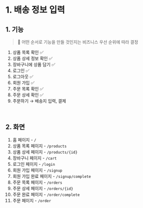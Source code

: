 # 1. 배송 정보 입력

## 1. 기능

> 🎯 어떤 순서로 기능을 만들 것인지는 비즈니스 우선 순위에 따라 결정

1. 상품 목록 확인 ✅
2. 상품 상세 정보 확인 ✅
3. 장바구니에 상품 담기 ✅
4. 로그인 ✅
5. 로그아웃 ✅
6. 회원 가입 ✅
7. 주문 목록 확인 ✅
8. 주문 상세 확인 ✅
9. 주문하기 → 배송지 입력, 결제

<br>

## 2. 화면

1. 홈 페이지 - `/`
2. 상품 목록 페이지 - `/products`
3. 상품 상세 페이지 - `/products/{id}`
4. 장바구니 페이지 - `/cart`
5. 로그인 페이지 - `/login`
6. 회원 가입 페이지 - `/signup`
7. 회원 가입 완료 페이지 - `/signup/complete`
8. 주문 목록 페이지 - `/orders`
9. 주문 상세 페이지 - `/orders/{id}`
10. 주문 완료 페이지 - `/order/complete`
11. 주문 페이지 - `/order`

<br>

